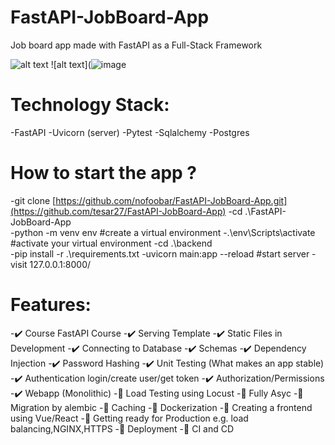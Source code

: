 # FastAPI-JobBoard-App
Job board app made with FastAPI as a Full-Stack Framework

![alt text](https://github.com/tesar27/FastAPI-JobBoard-App/tree/main/static/images/lite.gif?raw=true "Optional Title")
![alt text](![image](https://user-images.githubusercontent.com/22916449/210404868-04203f9f-1a2c-4e2e-b162-ab53b5229fb9.png)



# Technology Stack:
-FastAPI
-Uvicorn (server)
-Pytest
-Sqlalchemy
-Postgres
# How to start the app ?
-git clone [https://github.com/nofoobar/FastAPI-JobBoard-App.git](https://github.com/tesar27/FastAPI-JobBoard-App)
-cd .\FastAPI-JobBoard-App\
-python -m venv env   #create a virtual environment
-.\env\Scripts\activate  #activate your virtual environment
-cd .\backend\
-pip install -r .\requirements.txt
-uvicorn main:app --reload     #start server
-visit  127.0.0.1:8000/
# Features:

-✔️ Course FastAPI Course
-✔️ Serving Template
-✔️ Static Files in Development
-✔️ Connecting to Database
-✔️ Schemas
-✔️ Dependency Injection
-✔️ Password Hashing
-✔️ Unit Testing (What makes an app stable)
-✔️ Authentication login/create user/get token
-✔️ Authorization/Permissions
-✔️ Webapp (Monolithic)
-🚧 Load Testing using Locust
-🚧 Fully Asyc
-🚧 Migration by alembic
-🚧 Caching
-🚧 Dockerization
-🚧 Creating a frontend using Vue/React
-🚧 Getting ready for Production e.g. load balancing,NGINX,HTTPS
-🚧 Deployment
-🚧 CI and CD
